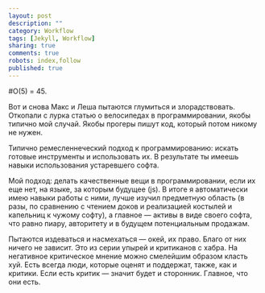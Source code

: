 ```yaml
---
layout: post
description: ""
category: Workflow
tags: [Jekyll, Workflow]
sharing: true
comments: true
robots: index,follow
published: true
---
```


#О(5) = 45.

Вот и снова Макс и Леша пытаются глумиться и злорадствовать. Откопали с лурка статью о велосипедах в программировании, якобы типично мой случай. Якобы прогеры пишут код, который потом никому не нужен.

Типично ремесленнеческий подход к программированию: искать готовые инструменты и использовать их. В результате ты имеешь навыки использования устаревшего софта.

Мой подход: делать качественные вещи в программировании, если их еще нет, на языке, за которым будущее (js). В итоге я автоматически имею навыки работы с ними, лучше изучил предметную область (в разы, по сравнению с чтением доков и реализацией костылей и капельниц к чужому софту), а главное — активы в виде своего софта, что равно пиару, авторитету и в будущем потенциальным продажам.

Пытаются издеваться и насмехаться — окей, их право. Благо от них ничего не зависит. Это из серии упырей и критиканов с хабра. На негативное критическое мнение можно смелейшим образом класть хуй. Есть всегда люди, которые оценят и поддержат, также, как и критики. Если есть критик — значит будет и сторонник. Главное, что они есть.